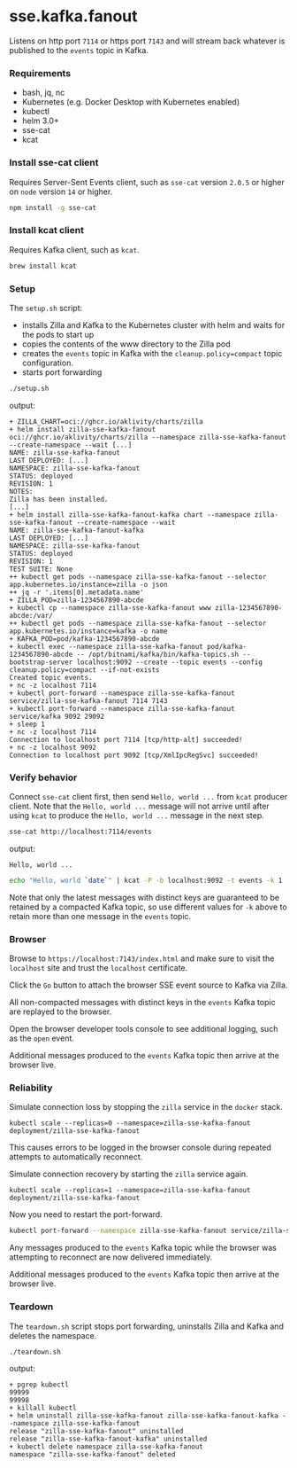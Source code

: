 # sse.kafka.fanout

Listens on http port `7114` or https port `7143` and will stream back whatever is published to the `events` topic in Kafka.

### Requirements

- bash, jq, nc
- Kubernetes (e.g. Docker Desktop with Kubernetes enabled)
- kubectl
- helm 3.0+
- sse-cat
- kcat

### Install sse-cat client

Requires Server-Sent Events client, such as `sse-cat` version `2.0.5` or higher on `node` version `14` or higher.

```bash
npm install -g sse-cat
```

### Install kcat client

Requires Kafka client, such as `kcat`.

```bash
brew install kcat
```

### Setup

The `setup.sh` script:

- installs Zilla and Kafka to the Kubernetes cluster with helm and waits for the pods to start up
- copies the contents of the www directory to the Zilla pod
- creates the `events` topic in Kafka with the `cleanup.policy=compact` topic configuration.
- starts port forwarding

```bash
./setup.sh
```

output:

```text
+ ZILLA_CHART=oci://ghcr.io/aklivity/charts/zilla
+ helm install zilla-sse-kafka-fanout oci://ghcr.io/aklivity/charts/zilla --namespace zilla-sse-kafka-fanout --create-namespace --wait [...]
NAME: zilla-sse-kafka-fanout
LAST DEPLOYED: [...]
NAMESPACE: zilla-sse-kafka-fanout
STATUS: deployed
REVISION: 1
NOTES:
Zilla has been installed.
[...]
+ helm install zilla-sse-kafka-fanout-kafka chart --namespace zilla-sse-kafka-fanout --create-namespace --wait
NAME: zilla-sse-kafka-fanout-kafka
LAST DEPLOYED: [...]
NAMESPACE: zilla-sse-kafka-fanout
STATUS: deployed
REVISION: 1
TEST SUITE: None
++ kubectl get pods --namespace zilla-sse-kafka-fanout --selector app.kubernetes.io/instance=zilla -o json
++ jq -r '.items[0].metadata.name'
+ ZILLA_POD=zilla-1234567890-abcde
+ kubectl cp --namespace zilla-sse-kafka-fanout www zilla-1234567890-abcde:/var/
++ kubectl get pods --namespace zilla-sse-kafka-fanout --selector app.kubernetes.io/instance=kafka -o name
+ KAFKA_POD=pod/kafka-1234567890-abcde
+ kubectl exec --namespace zilla-sse-kafka-fanout pod/kafka-1234567890-abcde -- /opt/bitnami/kafka/bin/kafka-topics.sh --bootstrap-server localhost:9092 --create --topic events --config cleanup.policy=compact --if-not-exists
Created topic events.
+ nc -z localhost 7114
+ kubectl port-forward --namespace zilla-sse-kafka-fanout service/zilla-sse-kafka-fanout 7114 7143
+ kubectl port-forward --namespace zilla-sse-kafka-fanout service/kafka 9092 29092
+ sleep 1
+ nc -z localhost 7114
Connection to localhost port 7114 [tcp/http-alt] succeeded!
+ nc -z localhost 9092
Connection to localhost port 9092 [tcp/XmlIpcRegSvc] succeeded!
```

### Verify behavior

Connect `sse-cat` client first, then send `Hello, world ...` from `kcat` producer client.
Note that the `Hello, world ...` message will not arrive until after using `kcat` to produce the `Hello, world ...` message in the next step.

```bash
sse-cat http://localhost:7114/events
```

output:

```text
Hello, world ...
```

```bash
echo "Hello, world `date`" | kcat -P -b localhost:9092 -t events -k 1
```

Note that only the latest messages with distinct keys are guaranteed to be retained by a compacted Kafka topic, so use different values for `-k` above to retain more than one message in the `events` topic.

### Browser

Browse to `https://localhost:7143/index.html` and make sure to visit the `localhost` site and trust the `localhost` certificate.

Click the `Go` button to attach the browser SSE event source to Kafka via Zilla.

All non-compacted messages with distinct keys in the `events` Kafka topic are replayed to the browser.

Open the browser developer tools console to see additional logging, such as the `open` event.

Additional messages produced to the `events` Kafka topic then arrive at the browser live.

### Reliability

Simulate connection loss by stopping the `zilla` service in the `docker` stack.

```
kubectl scale --replicas=0 --namespace=zilla-sse-kafka-fanout deployment/zilla-sse-kafka-fanout
```

This causes errors to be logged in the browser console during repeated attempts to automatically reconnect.

Simulate connection recovery by starting the `zilla` service again.

```
kubectl scale --replicas=1 --namespace=zilla-sse-kafka-fanout deployment/zilla-sse-kafka-fanout
```

Now you need to restart the port-forward.

```bash
kubectl port-forward --namespace zilla-sse-kafka-fanout service/zilla-sse-kafka-fanout 7114 7143 > /tmp/kubectl-zilla.log 2>&1 &
```

Any messages produced to the `events` Kafka topic while the browser was attempting to reconnect are now delivered immediately.

Additional messages produced to the `events` Kafka topic then arrive at the browser live.

### Teardown

The `teardown.sh` script stops port forwarding, uninstalls Zilla and Kafka and deletes the namespace.

```bash
./teardown.sh
```

output:

```text
+ pgrep kubectl
99999
99998
+ killall kubectl
+ helm uninstall zilla-sse-kafka-fanout zilla-sse-kafka-fanout-kafka --namespace zilla-sse-kafka-fanout
release "zilla-sse-kafka-fanout" uninstalled
release "zilla-sse-kafka-fanout-kafka" uninstalled
+ kubectl delete namespace zilla-sse-kafka-fanout
namespace "zilla-sse-kafka-fanout" deleted
```
